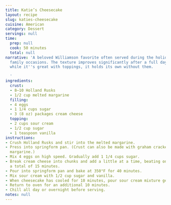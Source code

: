 ```yaml
---
title: Katie’s Cheesecake
layout: recipe
slug: katies-cheesecake
cuisine: American
category: Dessert
servings: null
time:
  prep: null
  cook: 50 minutes
  total: null
narrative: 'A beloved Williamson favorite often served during the holidays or special
  family occasions. The texture improves significantly after a full day’s chill, and
  while it''s great with toppings, it holds its own without them.

  '
ingredients:
  crust:
  - 8–10 Holland Rusks
  - 1/2 cup melted margarine
  filling:
  - 4 eggs
  - 1 1/4 cups sugar
  - 3 (8 oz) packages cream cheese
  topping:
  - 2 cups sour cream
  - 1/2 cup sugar
  - 1 teaspoon vanilla
instructions:
- Crush Holland Rusks and stir into the melted margarine.
- Press into springform pan. (Crust can also be made with graham cracker crumbs and
  margarine.)
- Mix 4 eggs on high speed. Gradually add 1 1/4 cups sugar.
- Break cream cheese into chunks and add a little at a time, beating on high speed
  a total of 15 minutes.
- Pour into springform pan and bake at 350°F for 40 minutes.
- Mix sour cream with 1/2 cup sugar and vanilla.
- When cheesecake has cooled for 10 minutes, pour sour cream mixture gently over top.
- Return to oven for an additional 10 minutes.
- Chill all day or overnight before serving.
notes: null
---
```


